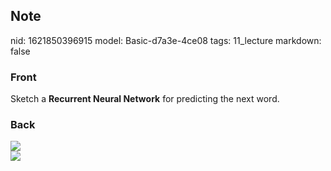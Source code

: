## Note
nid: 1621850396915
model: Basic-d7a3e-4ce08
tags: 11_lecture
markdown: false

### Front
Sketch a <b>Recurrent Neural Network</b> for predicting the next
word.

### Back
<img src="paste-d65025a0f9ec95d8f1011d2241835ba98e46de89.jpg">
<div><img src=
"paste-db12929b835ed159a0ac137ef45fb90e051a692a.jpg"></div>
